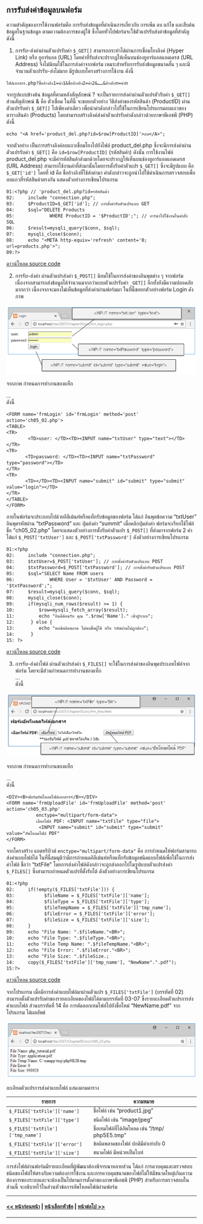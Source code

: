 ## การรับส่งค่าข้อมูลบนฟอร์ม
ความสำคัญของการใช้งานฟอร์มคือ การรับส่งข้อมูลที่ดำเนินการเกี่ยวกับ การเพิ่ม ลบ แก้ไข และสืบค้นข้อมูลในฐานข้อมูล ตามความต้องการของผู้ใช้ ซึ่งโดยทั่วไปฟอร์มจะใช้ตัวแปรรับส่งค่าข้อมูลที่สำคัญ ดังนี้

1. การรับ-ส่งค่าผ่านตัวแปรรับค่า ```$_GET[]``` สามารถกระทำได้ผ่านการเชื่อมโยงลิงค์ (Hyper Link) หรือ ยูอาร์แอล (URL) โดยค่าที่รับส่งจะปรากฏให้เห็นบนช่องยูอาร์แอลแอดเดรส (URL Address) จึงไม่นิยมใช้ในการส่งค่าจากฟอร์ม เหมาะสำหรับการรับส่งข้อมูลขนาดสั้น ๆ และมีจำนวนตัวแปรรับ-ส่งไม่มาก มีรูปแบบโครงสร้างการใช้งาน ดังนี้

```
ไฟล์เอกสาร.php?ชื่ออ้างอิง1=ค่า1&ชื่ออ้างอิง2=ค่า2&……&อ้างอิงn=ค่าn
```

จากรูปแบบข้างต้น ข้อมูลที่ตามหลังสัญลักษณ์ ? จะเป็นรายการส่งค่าผ่านตัวแปรตัวรับค่า ```$_GET[]``` ส่วนสัญลักษณ์ & คือ ตัวเชื่อม ในที่นี้ จะขอยกตัวอย่าง วิธีส่งค่าของรหัสสินค้า (ProductID) ผ่านตัวแปรรับค่า ```$_GET[]``` ไปเพียงค่าเดียว เพื่อนำค่าดังกล่าวไปใช้ในการเขียนโปรแกรมลบแถวของตารางสินค้า (Products) โดยสามารถสร้างลิงค์ส่งค่าตัวแปรรับค่าดังกล่าวด้วยภาษาพีเอชพี (PHP) ดังนี้

```
echo "<A href='product_del.php?id=$row[ProductID]'>ลบ</A>";
```

จากตัวอย่าง เป็นการสร้างลิงค์ลบแถวเชื่อมโยงไปยังไฟล์ product_del.php ซึ่งจะมีการส่งค่าผ่านตัวแปรรับค่า ```$_GET[]``` คือ ```id=$row[ProductID]``` (รหัสสินค้า) ดังนั้น การใช้งานไฟล์  product_del.php จะมีค่ารหัสสินค้าส่งมาด้วยโดยจะปรากฏให้เห็นบนช่องยูอาร์แอลแอดเดรส (URL Address) สามารถใช้งานค่าที่ส่งมานั้นโดยการตั้งรับค่าตัวแปร ```$_GET[]``` ซึ่งจะมีรูปแบบ คือ ```$_GET['id']``` โดยที่ id คือ ชื่ออ้างอิงที่ใช้ส่งค่ามา ค่าดังกล่าวจะถูกนำไปใช้ดำเนินการตรวจสอบเพื่อลบแถวที่รหัสสินค้าตรงกัน แสดงตัวอย่างการเขียนโปรแกรม

```
01:<?php // 'product_del.php?id=รหัสสินค้า
02:	    include "connection.php";
03:	    $ProductID=$_GET['id']; // การตั้งค่ารับตัวแปรแบบ GET
04:	    $sql="DELETE Products 
05:	            WHERE ProductID = '$ProductID';"; // การนำไปใช้งานในคำสั่ง SQL
06:	    $result=mysqli_query($conn, $sql); 
07:	    mysqli_close($conn);
08:	    echo "<META http-equiv='refresh' content='0; url=products.php'>";
09:?>
```

[ดาวน์โหลด source code](src/ch05_01.php)

2.  การรับ-ส่งค่า ผ่านตัวแปรส่งค่า ```$_POST[]``` นิยมใช้ในการส่งค่าของอินพุตต่าง ๆ จากฟอร์ม เนื่องจากสามารถส่งข้อมูลได้จำนวนมากกว่าแบบตัวแปรรับค่า ```_GET[]``` อีกทั้งยังมีความปลอดภัยมากกว่า เนื่องจากจะมองไม่เห็นข้อมูลที่ส่งค่าผ่านฟอร์มมา ในที่นี้ขอยกตัวอย่างฟอร์ม Login ดังภาพ

<img src=img/0502.png>

จากภาพ กำหนดการทำงานของแท็ก <FORM>…</FORM> ดังนี้

```
<FORM name='frmLogin' id='frmLogin' method='post' action='ch05_02.php'> 
<TABLE>
<TR>
        <TD>user: </TD><TD><INPUT name="txtUser" type="text"></TD>
</TR>
<TR>
       <TD>password: </TD><TD><INPUT name="txtPassword" type="password"></TD>
</TR>
<TR>
       <TD></TD><TD><INPUT name="submit" id="submit" type="submit" value="login"></TD>
</TR>
</TABLE>
</FORM>
```

ภายในฟอร์มจะประกอบไปด้วยอิลีเม้นท์หรือแท็กรับข้อมูลของฟอร์ม ได้แก่ อินพุตข้อความ “txtUser” อินพุตรหัสผ่าน “txtPassword” และ ปุ่มส่งค่า “summit” เมื่อคลิกปุ่มส่งค่า ฟอร์มจะเรียกใช้ไฟล์ ชื่อ “ch05_02.php” โดยจะแสดงตัวอย่างการตั้งรับค่าตัวแปร ```$_POST[]``` ที่ส่งมาจากฟอร์ม 2 ค่า ได้แก่ ```$_POST['txtUser']``` และ ```$_POST['txtPassword']``` ดังตัวอย่างการเขียนโปรแกรม

```
01:<?php
02:	    include "connection.php";
03:	    $txtUser=$_POST['txtUser']; // การตั้งค่ารับตัวแปรแบบ POST
04:	    $txtPassword=$_POST['txtPassword']; // การตั้งค่ารับตัวแปรแบบ POST
05:	    $sql="SELECT Name FROM users 
06:	            WHERE User = '$txtUser' AND Password = '$txtPassword';";
07:	    $result=mysqli_query($conn, $sql); 
08:	    mysqli_close($conn);
09:	    if(mysqli_num_rows($result) >= 1) {
10:	        $row=mysqli_fetch_array($result);
11:	        echo "ยินดีต้อนรับ คุณ ".$row['Name']." เข้าสู่ระบบ";
12:	     } else {
13:	        echo "พบข้อผิดพลาด ไม่พบชื่อผู้ใช้ หรือ รหัสผ่านไม่ถูกต้อง";
14:	     }
15:	?>
```

[ดาวน์โหลด source code](src/ch05_02.php)

3.  การรับ-ส่งค่าไฟล์ ผ่านตัวแปรส่งค่า ```$_FILES[]``` จะใช้ในการส่งค่าของอินพุตประเภทไฟล์จากฟอร์ม โดยจะมีส่วนกำหนดการทำงานของแท็ก <FORM>…</FORM> ดังนี้

<img src=img/0503.png>

จากภาพ กำหนดการทำงานของแท็ก <FORM>…</FORM> ดังนี้

```
<DIV><B>ฟอร์มอัพโหลดไฟล์เอกสาร</B></DIV>
<FORM name='frmUploadFile' id='frmUploadFile' method='post' action='ch05_03.php'
           enctype="multipart/form-data">  
           เลือกไฟล์ PDF: <INPUT name="txtFile" type="file">
            <INPUT name="submit" id="submit" type="submit" value="อัพโหลดไฟล์ PDF"
</FORM>
```

จากโครงสร้าง แอตทริบิวต์ ```enctype="multipart/form-data"``` คือ การกำหนดให้ฟอร์มสามารถส่งค่าแบบไฟล์ได้ ในที่นี้สมมุติว่ามีการกำหนดอิลีเม้นท์หรือแท็กรับข้อมูลชนิดแบบไฟล์เพื่อใช้ในการส่งค่าไฟล์ ชื่อว่า “txtFile” โดยการส่งค่าไฟล์ดังกล่าวจะถูกส่งออกไปในรูปแบบตัวแปรส่งค่า ```$_FILES[]``` ซึ่งสามารถกำหนดตัวแปรที่ตั้งรับได้ ดังตัวอย่างการเขียนโปรแกรม

```
01:<?php
02:	    if(!empty($_FILES['txtFile'])) {
03:	          $fileName = $_FILES['txtFile']['name'];
04:	          $fileType = $_FILES['txtFile']['type'];
05:	          $fileTempName = $_FILES['txtFile']['tmp_name'];
06:	          $fileError = $_FILES['txtFile']['error'];
07:	          $fileSize = $_FILES['txtFile']['size'];
08:	    }
09:	    echo "File Name: ".$fileName."<BR>";
10:	    echo "File Type: ".$fileType."<BR>";
11:	    echo "File Temp Name: ".$fileTempName."<BR>";
12:	    echo "File Error: ".$fileError."<BR>";
13:	    echo "File Size: ".$fileSize.;
14:	    copy($_FILES['txtFile']['tmp_name'], "NewName".".pdf");
15:?>
```

[ดาวน์โหลด source code](src/ch05_03.php)

จากโปรแกรม เมื่อมีการส่งค่าแบบไฟล์มาผ่านตัวแปร ```$_FILES['txtFile']``` (บรรทัดที่ 02) สามารถตั้งตัวแปรรับค่าของรายละเอียดของไฟล์ได้ตามบรรทัดที่ 03-07 ซึ่งรายละเอียดตัวแปรการส่งค่าแบบไฟล์ ส่วนบรรทัดที่ 14 คือ การคัดลอกเทมไฟล์ไปยังชื่อใหม่ “NewName.pdf” จากโปรแกรม ได้ผลลัพธ์ 

<img src=img/0504.png>

ละเอียดตัวแปรการส่งค่าแบบไฟล์ แสดงตามตาราง

| รายการ |	ความหมาย |
| --- | --- |
| ```$_FILES['txtFile']['name']``` |	ชื่อไฟล์ เช่น “product1.jpg” |
| ```$_FILES['txtFile']['type']``` |	ชนิดไฟล์ เช่น “image/jpeg” |
| ```$_FILES['txtFile']['tmp_name']``` |	ชื่อเทมไฟล์ที่ได้อัพโหลด เช่น “/tmp/ php5E5.tmp” |
| ```$_FILES['txtFile']['error']``` |	ข้อผิดพลาดของไฟล์ ปกติมีค่าเท่ากับ 0 |
| ```$_FILES['txtFile']['size']``` |	ขนาดไฟล์ มีหน่วยเป็นไบท์ |

การส่งไฟล์ผ่านฟอร์มมีรายละเอียดที่ผู้พัฒนาต้องพิจารณาหลายส่วน ได้แก่ การควบคุมและตรวจสอบชนิดของไฟล์ให้ตรงกับความต้องการใช้งาน และการควบคุมขนาดของไฟล์ไม่ให้มีขนาดใหญ่เกินความต้องการของระบบและจะต้องเป็นไปตามการตั้งค่าของภาษาพีเอชพี (PHP) สำหรับการตรวจสอบในส่วนนี้ จะอธิบายไว้ในส่วนหัวข้อการอัพโหลดไฟล์ผ่านฟอร์ม

---
#### [<< หน้าก่อนหน้า](0501.md) | [หน้าเลือกหัวข้อ](README.md) | [หน้าต่อไป >>](0503.md)
---

